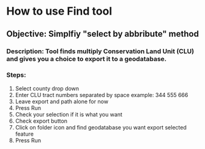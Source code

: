# How to use Find tool
## Objective: Simplfiy "select by abbribute" method  
### Description: Tool finds multiply Conservation Land Unit (CLU) and gives you a choice to export it to a geodatabase.
### Steps:

1. Select county drop down
2. Enter CLU tract numbers separated by space  example: 344 555 666
3. Leave export and path alone for now
4. Press Run
5. Check your selection if it is what you want
6. Check export button
7. Click on folder icon and find geodatabase you want export selected feature
8. Press Run
